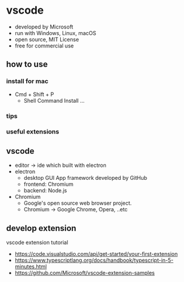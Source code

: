 # vscode

* developed by Microsoft
* run with Windows, Linux, macOS
* open source, MIT License
* free for commercial use

## how to use

### install for mac

* Cmd + Shift + P
  * Shell Command Install ...

### tips

### useful extensions

## vscode 

* editor -> ide which built with electron
* electron
  * desktop GUI App framework developed by GitHub
  * frontend: Chromium
  * backend: Node.js
* Chromium
  * Google's open source web browser project.
  * Chromium -> Google Chrome, Opera, ..etc

## develop extension

vscode extension tutorial

* https://code.visualstudio.com/api/get-started/your-first-extension
* https://www.typescriptlang.org/docs/handbook/typescript-in-5-minutes.html
* https://github.com/Microsoft/vscode-extension-samples
